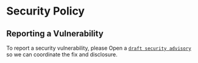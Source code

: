 Security Policy
===============

Reporting a Vulnerability
-------------------------

To report a security vulnerability, please Open a [`draft security advisory`](https://github.com/nivseb/php-mock-server-connector/security/advisories/new)
so we can coordinate the fix and disclosure.
